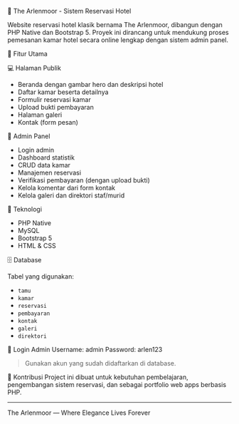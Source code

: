 🏨 The Arlenmoor - Sistem Reservasi Hotel

Website reservasi hotel klasik bernama The Arlenmoor, dibangun dengan PHP Native dan Bootstrap 5. Proyek ini dirancang untuk mendukung proses pemesanan kamar hotel secara online lengkap dengan sistem admin panel.

🔧 Fitur Utama

💻 Halaman Publik
- Beranda dengan gambar hero dan deskripsi hotel
- Daftar kamar beserta detailnya
- Formulir reservasi kamar
- Upload bukti pembayaran
- Halaman galeri
- Kontak (form pesan)

🔐 Admin Panel
- Login admin
- Dashboard statistik
- CRUD data kamar
- Manajemen reservasi
- Verifikasi pembayaran (dengan upload bukti)
- Kelola komentar dari form kontak
- Kelola galeri dan direktori staf/murid


💾 Teknologi
- PHP Native
- MySQL
- Bootstrap 5
- HTML & CSS

🗄️ Database

Tabel yang digunakan:
- `tamu`
- `kamar`
- `reservasi`
- `pembayaran`
- `kontak`
- `galeri`
- `direktori`


🔐 Login Admin
Username: admin
Password: arlen123


> Gunakan akun yang sudah didaftarkan di database.

🤝 Kontribusi
Project ini dibuat untuk kebutuhan pembelajaran, pengembangan sistem reservasi, dan sebagai portfolio web apps berbasis PHP.

---

The Arlenmoor — Where Elegance Lives Forever